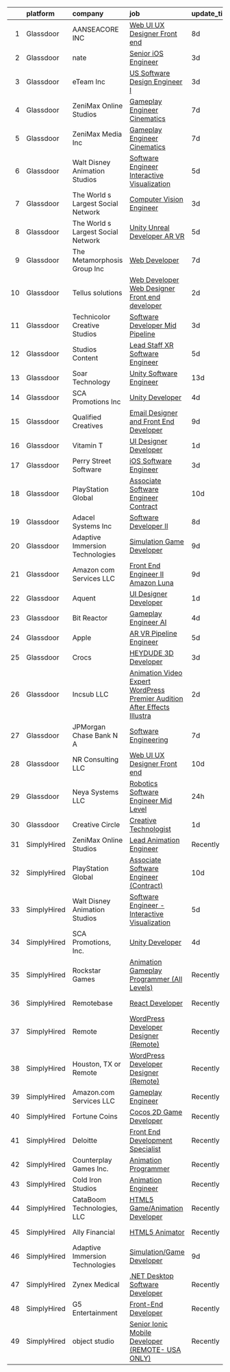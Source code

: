 

|    | platform    | company                            | job                                                                                                                                                                                                                                                                                                                                                                                                                                                                                                                                                                                                                                                                                                                                                                                                                                                                                                                                                                                                                                                                                                                                                                                                                                                                                                                                       | update_time   | location            |
|---:|:------------|:-----------------------------------|:------------------------------------------------------------------------------------------------------------------------------------------------------------------------------------------------------------------------------------------------------------------------------------------------------------------------------------------------------------------------------------------------------------------------------------------------------------------------------------------------------------------------------------------------------------------------------------------------------------------------------------------------------------------------------------------------------------------------------------------------------------------------------------------------------------------------------------------------------------------------------------------------------------------------------------------------------------------------------------------------------------------------------------------------------------------------------------------------------------------------------------------------------------------------------------------------------------------------------------------------------------------------------------------------------------------------------------------|:--------------|:--------------------|
|  1 | Glassdoor   | AANSEACORE INC                     | [Web UI UX Designer  Front end ](https://www.glassdoor.com/partner/jobListing.htm?pos=128&ao=1136043&s=58&guid=0000018271ea235aa51bdc5d60e5eeb4&src=GD_JOB_AD&t=SR&vt=w&ea=1&cs=1_e3880b8d&cb=1659768546654&jobListingId=1008035316079&jrtk=3-0-1g9ouk91kkf3b801-1g9ouk921h4en800-5106f7da2ec6d67c-)                                                                                                                                                                                                                                                                                                                                                                                                                                                                                                                                                                                                                                                                                                                                                                                                                                                                                                                                                                                                                                      | 8d            | Atlanta, GA         |
|  2 | Glassdoor   | nate                               | [Senior iOS Engineer](https://www.glassdoor.com/partner/jobListing.htm?pos=113&ao=1110586&s=58&guid=0000018271ea235aa51bdc5d60e5eeb4&src=GD_JOB_AD&t=SR&vt=w&cs=1_16bbed1d&cb=1659768546652&jobListingId=1008048418108&cpc=F41FEAB56D215062&jrtk=3-0-1g9ouk91kkf3b801-1g9ouk921h4en800-f9a9c8ec14752530--6NYlbfkN0DG4ntHtB_rMsnfhgmnSvK2brktLme1L4SiDeJjQ-izrVOLqRJ5-yjEjDkpeVLIPLJWrZtAar6viN41DDGH5MdihXuNJgAMQQ8R8vT3jMBte5w_If7KeKAIqvpkZ1z7wOZEv_3HBq0E3GBYrHS59FZ3ZmImYfj6BqJjj7G5UFK9eBFp0T5qnWSuD5zqyh0sda5-q5e8_p30pFvpzNfMU0vcUzK963ET6gz7bVdBbx0X4UrJYYIOboVHaNi9Zpo2x6oRhkVTomb5HHHRRHdng6mOd-EW2JyLdZE1PgzoN2lBpx60CB5d256EP5KCxGBFoR4KvFrXFvfHAAxiaDnLjJaY2VRBvaE63_fbrNPxVMbodEXPy3fxLobCjrxctC0RBBBl_9P5PPUBomdQyyVYo72MZU1zNRrCzuXBPSXwUJwodnHdopoR63v5Tehg3Eb1KExiuEpX7TfDN-QFYOQ_piMWC_Y6x15J7d4HuzHsfSf2qoUyULad2keug2iTsCcBuKq8LMEAViGytd02Ny2M5-0hi_q5V02z2Au4U8FfTFNdcwGqZ1Fg6Xv5oTi-nDuSLJFVhubwllIUqhcAQwmGH00qk1NA0c83xYhk30lfv4DckKgqIfTYzhTObRPuTM7rgUfv7AjeMju7YbX_3xhfs3QeQTTzDxZzt0fuFEdgPrfeg2CmlOjMBbHgYyRQP6sshqaKP1sTA9PNpc1r8qHAmzkzIAQ29diJs1TM1XnHIq2MDxh2z0EzgkBr58eQeWLQ9jOHlWLEP45vAiqdW1jWKpKRXT6f-z4auzrG_q-zNFuDWoNqMU8pofUUPdWAltFK6js4TM3yT4xzS4hMU-d5SEN2b3a9tGqRPb1kKfitOAbD2BTuw8xMPFagyvj4DlfYNeJ73KJS57gMFd9fqSHrzBseidgFZmJiUh10CYNNQnBS-Q%3D%3D)                                     | 3d            | New York, NY        |
|  3 | Glassdoor   | eTeam Inc                          | [US Software Design Engineer I](https://www.glassdoor.com/partner/jobListing.htm?pos=120&ao=1136043&s=58&guid=0000018271ea235aa51bdc5d60e5eeb4&src=GD_JOB_AD&t=SR&vt=w&cs=1_49b39821&cb=1659768546653&jobListingId=1008047154137&jrtk=3-0-1g9ouk91kkf3b801-1g9ouk921h4en800-6187570fbdecb288-)                                                                                                                                                                                                                                                                                                                                                                                                                                                                                                                                                                                                                                                                                                                                                                                                                                                                                                                                                                                                                                            | 3d            | Alpharetta, GA      |
|  4 | Glassdoor   | ZeniMax Online Studios             | [Gameplay Engineer  Cinematics ](https://www.glassdoor.com/partner/jobListing.htm?pos=124&ao=1136043&s=58&guid=0000018271ea235aa51bdc5d60e5eeb4&src=GD_JOB_AD&t=SR&vt=w&cs=1_ce53275d&cb=1659768546653&jobListingId=1008037947558&jrtk=3-0-1g9ouk91kkf3b801-1g9ouk921h4en800-7c9514cae41bf8e4-)                                                                                                                                                                                                                                                                                                                                                                                                                                                                                                                                                                                                                                                                                                                                                                                                                                                                                                                                                                                                                                           | 7d            | Hunt Valley, MD     |
|  5 | Glassdoor   | ZeniMax Media Inc                  | [Gameplay Engineer  Cinematics ](https://www.glassdoor.com/partner/jobListing.htm?pos=129&ao=1136043&s=58&guid=0000018271ea235aa51bdc5d60e5eeb4&src=GD_JOB_AD&t=SR&vt=w&cs=1_385f7a2c&cb=1659768546654&jobListingId=1008038723551&jrtk=3-0-1g9ouk91kkf3b801-1g9ouk921h4en800-8a4b5bfe868cb3eb-)                                                                                                                                                                                                                                                                                                                                                                                                                                                                                                                                                                                                                                                                                                                                                                                                                                                                                                                                                                                                                                           | 7d            | Hunt Valley, MD     |
|  6 | Glassdoor   | Walt Disney Animation Studios      | [Software Engineer   Interactive Visualization](https://www.glassdoor.com/partner/jobListing.htm?pos=104&ao=1110586&s=58&guid=0000018271ea235aa51bdc5d60e5eeb4&src=GD_JOB_AD&t=SR&vt=w&cs=1_542aae4e&cb=1659768546651&jobListingId=1008041989274&cpc=21001CD36CB5FE0E&jrtk=3-0-1g9ouk91kkf3b801-1g9ouk921h4en800-eef8771ebd5cea44--6NYlbfkN0DAFTyt7pbDCC2JPO79CSdi1dIb81yjczP5qsKcZIxgiYm3-7g-689UM0rgypL64coUF2m2BeEUmxbx2zBMC0AKfSSb7ASF1UkNJ4gFrFlq882T0h1-_8ZQBImv7aDp0VvsK0gw7HlXE6ZDeQqbJUOH_wmfPAPBU-O03DmvU9azPyqsIC1A3x_3q4pkNcdVL2FFcrFflFyoiE-Fmg38cQDt3aTH89S0TmxiEqFe2uZphQz3BWgsgP7GxzHfH5l_Bg_uIVAQqfX87TNFi6CCXvPYp8cOzXKISjkPhO6AkDmvIn_fsYXcQqRvHh29Q2jrMaZLqK4vcZ8QUFFqeU8_LsVjWT-oMQtXkH2onQKDDLUAYitfE3NoZiftWOcgADCMnZXp9UrC47mC0K47HiaYrOJwApXeLOWuWRmJ25Q8bZcBWiWB8bSFYHCXB_ril1Y6ISE8f063OtD7xQ%3D%3D)                                                                                                                                                                                                                                                                                                                                                                                                                                                                                                           | 5d            | Burbank, CA         |
|  7 | Glassdoor   | The World s Largest Social Network | [Computer Vision Engineer](https://www.glassdoor.com/partner/jobListing.htm?pos=102&ao=1110586&s=58&guid=0000018271ea235aa51bdc5d60e5eeb4&src=GD_JOB_AD&t=SR&vt=w&ea=1&cs=1_d7501481&cb=1659768546651&jobListingId=1008048926965&cpc=63E4514951618C5C&jrtk=3-0-1g9ouk91kkf3b801-1g9ouk921h4en800-f5212903abcd7f8c--6NYlbfkN0DSgjPPcnEdvoK3uuxfISLALE6pB1FR7YSHOr_tSg5_QCn410VK5Ds4bQGcKtrI548iZwvMp8cy7jn9ydYKZvQ_HyEXKOoz2Zf1MG3MtTrM54kYEyO7CzMBN2NHxvUobm8KXs12zt9bzQEIdqgLR6zm0u4xq3gkzpbK_gENsUAUJvUBvZ-BtNhTDPNGMiIIy16f18bsawrohh1Ez5LtgvSJxPUHoW8y3uQmJxWifp6swro37Qs-tpUv7Sb-ENXpqBZtJfzyb-Ly2Jzv_vea43KYUaKVyUys4QCUh2vXRFWXyxqc5B1fMvQsptVw6u3o5TgaofbX48wRorBGs-gYOKoyXNPgE3v6O21QJl-El_G8soZXpSzUPH6BZL3t5PRDYzwVi_eWLsV5b-k74-wz2LqCNJ_PIJVswm5QH9VzLiVluLKVVbCfz89aAMnrJTNXFcq1kqSP6WIe4VtKhsnlFR7SMaxBl-7JBr17L47xP_lARBG-cwA1SQ_mhWaKmWSVmSdalERX9KVtZacyfeGUwtTLudQipq63SQjn7V3XdjW53xTTRjmT2zUss1dvpw99zaSBy2VhcEWZnKiIWkSAK7RS)                                                                                                                                                                                                                                                                                                                                                                                       | 3d            | Los Angeles, CA     |
|  8 | Glassdoor   | The World s Largest Social Network | [Unity Unreal Developer  AR VR ](https://www.glassdoor.com/partner/jobListing.htm?pos=105&ao=1110586&s=58&guid=0000018271ea235aa51bdc5d60e5eeb4&src=GD_JOB_AD&t=SR&vt=w&ea=1&cs=1_88d34c52&cb=1659768546652&jobListingId=1008042375696&cpc=D2F1DE17EE1F43B9&jrtk=3-0-1g9ouk91kkf3b801-1g9ouk921h4en800-f494ee243d38d501--6NYlbfkN0DSgjPPcnEdvoK3uuxfISLALE6pB1FR7YSHOr_tSg5_QGIhoz_2VqUepdcKLBLI_zRVnZbHpaOUUg4zxA3YNJqfgCq-9o0liKzrVYmTrr_XDVnqIg3IFXNOjuKyMfftGZmcup85RVP1_M3P6WAr9I7CFCQ97cF5i0P5r4PJSMbs2tcTlq4Tns38CzDn9vBy_AL8jP6Pk4DMoHCsrHiptthYNDOJncVu87TfSu3BErsge5oBHkI25M8xw13kaU8dsbTCLy74t4sRn5MhiPiTLuETUqxAbkzqVOI1LI53KaLqSS5e-ragMT0kNZVadFIew58BGkJ7IQ_xCblClH-99-Hcz7sZbygoB7drs3gmYkfR_NxZCwKqsxsGOdye0S1TlizLn14zLTlpLJeWPTOquIWDr8trPjaaZvqVOsao67vhYK1AzlA3g_UygVprFDWHWJHyOXw-bmNzpd0VUSErjwv56FJdyoL8UGNK_6YCckklx4H5RVUmEVmZDODlsSMvIqN8U9PeHgeSBs4YNLomVCfFYz5PisolbCW6vKzlOIuwUtNTZJOXsVNLXrs4d-5l1JEMAqOO4L4dO6RwHvI_oQz9)                                                                                                                                                                                                                                                                                                                                                                                 | 5d            | Sausalito, CA       |
|  9 | Glassdoor   | The Metamorphosis Group  Inc       | [Web Developer](https://www.glassdoor.com/partner/jobListing.htm?pos=125&ao=1136043&s=58&guid=0000018271ea235aa51bdc5d60e5eeb4&src=GD_JOB_AD&t=SR&vt=w&ea=1&cs=1_1166cf15&cb=1659768546654&jobListingId=1008037368587&jrtk=3-0-1g9ouk91kkf3b801-1g9ouk921h4en800-116260a29a467ef5-)                                                                                                                                                                                                                                                                                                                                                                                                                                                                                                                                                                                                                                                                                                                                                                                                                                                                                                                                                                                                                                                       | 7d            | McLean, VA          |
| 10 | Glassdoor   | Tellus solutions                   | [Web Developer   Web Designer Front end developer](https://www.glassdoor.com/partner/jobListing.htm?pos=112&ao=1136043&s=58&guid=0000018271ea235aa51bdc5d60e5eeb4&src=GD_JOB_AD&t=SR&vt=w&ea=1&cs=1_c0654452&cb=1659768546652&jobListingId=1008050512122&jrtk=3-0-1g9ouk91kkf3b801-1g9ouk921h4en800-26e6073a178e7388-)                                                                                                                                                                                                                                                                                                                                                                                                                                                                                                                                                                                                                                                                                                                                                                                                                                                                                                                                                                                                                    | 2d            | Mettawa, IL         |
| 11 | Glassdoor   | Technicolor Creative Studios       | [Software Developer  Mid    Pipeline](https://www.glassdoor.com/partner/jobListing.htm?pos=127&ao=1136043&s=58&guid=0000018271ea235aa51bdc5d60e5eeb4&src=GD_JOB_AD&t=SR&vt=w&ea=1&cs=1_3af190ab&cb=1659768546654&jobListingId=1008049020646&jrtk=3-0-1g9ouk91kkf3b801-1g9ouk921h4en800-47806232e16ec4ef-)                                                                                                                                                                                                                                                                                                                                                                                                                                                                                                                                                                                                                                                                                                                                                                                                                                                                                                                                                                                                                                 | 3d            | Los Angeles, CA     |
| 12 | Glassdoor   | Studios Content                    | [Lead  Staff  XR Software Engineer](https://www.glassdoor.com/partner/jobListing.htm?pos=107&ao=1110586&s=58&guid=0000018271ea235aa51bdc5d60e5eeb4&src=GD_JOB_AD&t=SR&vt=w&cs=1_c98241dd&cb=1659768546652&jobListingId=1008041989735&cpc=2F9DD8B511C89582&jrtk=3-0-1g9ouk91kkf3b801-1g9ouk921h4en800-0257e35c5a9f504f--6NYlbfkN0DAFTyt7pbDCC2JPO79CSdi1dIb81yjczP5qsKcZIxgiYm3-7g-689UM0rgypL64coUF2m2BeEUm4ce3lbYlR4k8JQcEh6PTsLFIsL97APl0Sfp_I57De7-nqcdiFnKtrpxeit8k2gdUaluNCoqZwOI9WHixdukp8T6aGkHPCh_GH0vlF9-L8z1rSLj1UKbzSjUcD2hCEYs6yOfj22bD8lgviwfkm3-rD8DvZDbtdfAZsDFg4XvNgqmVKnm8Kx4kWbShZ89AWT3G90gW72AZY1N2Utrlsk3jbYbDxoXfncUviSawETAckdE-RKxvwN4KX0x9XOjqeo_BvTDUY_eIA5tZuG2H0z-_7h9GknoVqxYuFQH7ILh1NpQcT-6psSZEIcj2QU3XTF7_sHCYk0QHlc2_8iDi4zf1xeDuBjTCrYniR1PhXJd9LmTkz83Cs1D_O4%3D)                                                                                                                                                                                                                                                                                                                                                                                                                                                                                                                                     | 5d            | Glendale, CA        |
| 13 | Glassdoor   | Soar Technology                    | [Unity Software Engineer](https://www.glassdoor.com/partner/jobListing.htm?pos=130&ao=1136043&s=58&guid=0000018271ea235aa51bdc5d60e5eeb4&src=GD_JOB_AD&t=SR&vt=w&ea=1&cs=1_1963f52d&cb=1659768546654&jobListingId=1008024325753&jrtk=3-0-1g9ouk91kkf3b801-1g9ouk921h4en800-9cb5ce8355a4cb97-)                                                                                                                                                                                                                                                                                                                                                                                                                                                                                                                                                                                                                                                                                                                                                                                                                                                                                                                                                                                                                                             | 13d           | Orlando, FL         |
| 14 | Glassdoor   | SCA Promotions  Inc                | [Unity Developer](https://www.glassdoor.com/partner/jobListing.htm?pos=101&ao=1110586&s=58&guid=0000018271ea235aa51bdc5d60e5eeb4&src=GD_JOB_AD&t=SR&vt=w&ea=1&cs=1_c5d79c4b&cb=1659768546651&jobListingId=1008044540481&cpc=AF1E4A3695F490BE&jrtk=3-0-1g9ouk91kkf3b801-1g9ouk921h4en800-8d5fbf2228f1c08e--6NYlbfkN0CGk2nZkYo_9FB79XId18OpQDHY6g94ONhdUJpB4SBwer5q8kV_jzNpveeNS5OfFTS-zbA0Ccrb2PfPN4L4axPFku2_b8ZVmNT_fx9zWAQo0ML6qy8w53ry5sZ122YUK8nYYZNiHhQd8jJnxpNJPefAOCesyVSmE3lPK2FkETtpKEkqYNQKBEtkAcdsrC1d1r019Tu-63UY_tvQx73Z3dqWDSU3DBHcqgC7bKeDYoPWDmNNpCRGpSjhyP_UTsTFv9PZS379c7Rr9SRTSp8uMxqvyThGxw3wIC5mk1_8LFinYI4QomufHTx0JlzsOyLtOsbyZOmTOiJLvJnn_Gv257AWP2J6RKdCfbBydHB12SIkTaoAItAacDPK0-L-omfDbCSDxTxUnibYt8mWA8SOPO4sgt9T_rquFXcvUIP7IYXUrss4jOdZJbMNAKoO2Okw98odtS0jzu9r2Ay9AC3qy50CvSGTy_by1x16tcInv-ylFY50F93GTCia)                                                                                                                                                                                                                                                                                                                                                                                                                                                                                                | 4d            | Dallas, TX          |
| 15 | Glassdoor   | Qualified Creatives                | [Email Designer and Front End Developer](https://www.glassdoor.com/partner/jobListing.htm?pos=118&ao=1136043&s=58&guid=0000018271ea235aa51bdc5d60e5eeb4&src=GD_JOB_AD&t=SR&vt=w&ea=1&cs=1_ce69b79f&cb=1659768546653&jobListingId=1008033137025&jrtk=3-0-1g9ouk91kkf3b801-1g9ouk921h4en800-7ca1089cb3beb639-)                                                                                                                                                                                                                                                                                                                                                                                                                                                                                                                                                                                                                                                                                                                                                                                                                                                                                                                                                                                                                              | 9d            | Fort Lauderdale, FL |
| 16 | Glassdoor   | Vitamin T                          | [UI Designer   Developer](https://www.glassdoor.com/partner/jobListing.htm?pos=109&ao=1110586&s=58&guid=0000018271ea235aa51bdc5d60e5eeb4&src=GD_JOB_AD&t=SR&vt=w&cs=1_5530b05b&cb=1659768546652&jobListingId=1008053886167&cpc=451933188B21919D&jrtk=3-0-1g9ouk91kkf3b801-1g9ouk921h4en800-6f6034691b5422f3--6NYlbfkN0DMrcEu7yrtATojKJA7cEzGQ3FdRGWLh0CZQInL4ECGI6k5tN82kdM0OKoro5eXmjovAfqE-qCFzorBk8MpdY72_0U5dfxVKxGhck5KRFN-xTbAscjui61db-fDE_8QO-m47Uwzd92MrNOCQvxBUcualtGhT067Qzu-g2luV1gB0s2MEeBSl6i2qyhwgXs7w5zFrZBwjkiye1FIEIM7TYBf4PjGh-0GD7dCTE42KpYXZ2D_ahw3irXwAEFbGtRvFvPpdx0c3PkMc91L67ajCyaysQWtRu_9546gWoIs-6c-ul5-rUmeAVp_TYTKgDvrcmI2mEbm2OCMvOQRgGGLoetnUZ9kem0BcEsOuceH1xDe8sCDRIjUhxnKEcZbjjL5RP2pnzCuvE-jkcYoO5ygAMV8vaFk2H-z9Xsb53MXlNch68Tbhhy5CctyLWEtQcQLxo8CNYhvO7ZCaBalgvo4Vs1m)                                                                                                                                                                                                                                                                                                                                                                                                                                                                                                                             | 1d            | Remote              |
| 17 | Glassdoor   | Perry Street Software              | [iOS Software Engineer](https://www.glassdoor.com/partner/jobListing.htm?pos=111&ao=1110586&s=58&guid=0000018271ea235aa51bdc5d60e5eeb4&src=GD_JOB_AD&t=SR&vt=w&cs=1_da184d6c&cb=1659768546652&jobListingId=1008048418126&cpc=334ABAF5D42DC775&jrtk=3-0-1g9ouk91kkf3b801-1g9ouk921h4en800-5617e6d11ba572a4--6NYlbfkN0DG4ntHtB_rMsnfhgmnSvK2brktLme1L4SiDeJjQ-izrVOLqRJ5-yjEjDkpeVLIPLJWrZtAar6viObD-m9-cPEn8VW5VO5EnwQAocKezS3YIIvwf5KiCQjHXBnINYVELZF-28EX2licSzwqnaBB0BPQVb8MDdf9MH5uwTzkO7Ug114E_1rgfmYlkGMTWLK02biYSIPn5Rby0DEXynVUhTp9_uRq5n_ETqoWSujtgQ4SU_SBczx6F6fAA4NbAHs_k0PH_FXB8WjGN-mv73ab7tTorerT-kSuYZFtWdZOB13Aj1drmjCN3QdK_zUC3hMYzkWJ4A5oBx0H4600dUDBvcDgdmxz4lPw4_7EIHRwdXlQBsEJkqw9QtLmD-doIGv4frs-PEeNTBe8EhyZMGWOdlrD_9QhCjVAIEj7jPWUGlP8LVDMB5YFcQ_t53Zl38MzYsuvTbMnmMmJa4uvh6bS1bQSvJg0CBqIiIFgJLvx2nNbbxt5TqujQ8_Wm3I-QIThE9oz9_DLKjycMtwEKkhQJgda_5BTPOyaFsRg9WvO75-lLN6DCHeVkEyYXiDU-_Yo-Pkx0QI_47PtKDMgjIVCPRrAylA7Tmr_DY7uaH7G10w0KEugTtYRIneDVsbzqOl0-Vw9eVxtgr1ZHWL45wVsJqzplq-68_ePcCHXaww1gZ6Sv74bfxCrx9DdZQz7Cio4E_Kg5F0nItv1D31IWFL6pNN6D44hYyxr8dgz3I192JyJxbo5ksTbG9-1CD_SXvwj8b4bmcs-rHQh7SXFLuYRuZxhHHUNPGxHFAGH1b_XcNPerF00zS57w_xC9ac_oB15s4XaPMZYhjsxDlnHZxmCFbZAxyXdUxSqDEh3ig4s7Xn3mKoZgF7V-vk-XkU1GZSwuIEeZhFbAhVIeDQ9Ge39tL5Vu-s-TRfE3vH1cBqu34c5o-NE74MZjjb7qZjYA_VA0kQ%3D)                 | 3d            | New York, NY        |
| 18 | Glassdoor   | PlayStation Global                 | [Associate Software Engineer  Contract ](https://www.glassdoor.com/partner/jobListing.htm?pos=114&ao=1136043&s=58&guid=0000018271ea235aa51bdc5d60e5eeb4&src=GD_JOB_AD&t=SR&vt=w&ea=1&cs=1_5ad45ecf&cb=1659768546653&jobListingId=1008031450587&jrtk=3-0-1g9ouk91kkf3b801-1g9ouk921h4en800-03ce7458d3a9f208-)                                                                                                                                                                                                                                                                                                                                                                                                                                                                                                                                                                                                                                                                                                                                                                                                                                                                                                                                                                                                                              | 10d           | San Diego, CA       |
| 19 | Glassdoor   | Adacel Systems Inc                 | [Software Developer II](https://www.glassdoor.com/partner/jobListing.htm?pos=119&ao=1136043&s=58&guid=0000018271ea235aa51bdc5d60e5eeb4&src=GD_JOB_AD&t=SR&vt=w&ea=1&cs=1_40b21400&cb=1659768546653&jobListingId=1008035461816&jrtk=3-0-1g9ouk91kkf3b801-1g9ouk921h4en800-b2f58a6daf0206d2-)                                                                                                                                                                                                                                                                                                                                                                                                                                                                                                                                                                                                                                                                                                                                                                                                                                                                                                                                                                                                                                               | 8d            | Orlando, FL         |
| 20 | Glassdoor   | Adaptive Immersion Technologies    | [Simulation Game Developer](https://www.glassdoor.com/partner/jobListing.htm?pos=103&ao=1110586&s=58&guid=0000018271ea235aa51bdc5d60e5eeb4&src=GD_JOB_AD&t=SR&vt=w&ea=1&cs=1_3b4aba9c&cb=1659768546651&jobListingId=1008033134992&cpc=F4EED0218A761C36&jrtk=3-0-1g9ouk91kkf3b801-1g9ouk921h4en800-8696b9e614df0506--6NYlbfkN0Ah9U34QtNT-Rg7ow0I6j33eRcaaM9l7k5iW_6MlROAU0HQnuUL2uxLKSiskT1dvNKJrLJNOcVfRYh6zJkw4erGg5h66n8ksKwr6mUwUADIHrzs_MmvP5G2FHV5Qsh4jlJ6hb429Zq0t_uQi2QjuGsQrYuVHVmrbkVoaVQkHIdGtPuDinc7CtWL0V7Omp8Ej6cE50TPzpaZfvAdyTrX9DqAJUTrvBfeTKQZRAHwG0S2WpfkNi5cvY09wr8jbofXayVlcyMSPQ0Pq4uC8MUP_ERas-DNA1gHsZnaJXg24yC2jI-ZVUNK_hllbIZ8BJBvVSxpi6HzYqlclrSRm4OddyAXUE3ElJhmvX1ZOErw6BABogEsz-UNAvMEyW1dVGmsF-kEMQuX_HQYQEEe3HLmw5Te0RJp6xMSSNUgHqyGCb-DQgBEkhgpZ1c2N01o-l1gqI5imewItz0b5HdICpgUYHGrM3SHJPPU6nQzN59SGZjWBp6bVp3OQZqwT8XNi2U9Rns%3D)                                                                                                                                                                                                                                                                                                                                                                                                                                                                        | 9d            | Remote              |
| 21 | Glassdoor   | Amazon com Services LLC            | [Front End Engineer II  Amazon Luna](https://www.glassdoor.com/partner/jobListing.htm?pos=122&ao=1136043&s=58&guid=0000018271ea235aa51bdc5d60e5eeb4&src=GD_JOB_AD&t=SR&vt=w&cs=1_295f1fc6&cb=1659768546653&jobListingId=1008033583076&jrtk=3-0-1g9ouk91kkf3b801-1g9ouk921h4en800-10a1760937520cb2-)                                                                                                                                                                                                                                                                                                                                                                                                                                                                                                                                                                                                                                                                                                                                                                                                                                                                                                                                                                                                                                       | 9d            | Irvine, CA          |
| 22 | Glassdoor   | Aquent                             | [UI Designer   Developer](https://www.glassdoor.com/partner/jobListing.htm?pos=108&ao=1110586&s=58&guid=0000018271ea235aa51bdc5d60e5eeb4&src=GD_JOB_AD&t=SR&vt=w&cs=1_41aa04b4&cb=1659768546652&jobListingId=1008054069860&cpc=C4A69CCDBB3B9599&jrtk=3-0-1g9ouk91kkf3b801-1g9ouk921h4en800-092543b2b5b1ac44--6NYlbfkN0DMrcEu7yrtATojKJA7cEzGQ3FdRGWLh0CZQInL4ECGI9gD0Wolx9R2EDT7B77c2cQfEUz2kNTIOVwD5BKqIMoWk98RNF1Ad7spk8Iaq3QvRUwRObhwp_8VU1zaju42mJeg42eYRSl8E_AZ8ZyjsLMKuN4a1m7Gpx48C9VFRnAlEfahYRfRtaMlpwHscPU6FoI4z2H31Qz9OWiAh_b2L1bFQqm2YnqlNy2-aXIM2PgK1XAqlODmrMaZvPRlcLs5ATsKLJEX-gbRuqgVThOQSv92IpOkd4y-T4CB7CILXxpaRr_NPCJpAAgKBJ89KzFC_1dtouU6PZkTXkT4VJFPDKPLAvXx6FIXhBo2DG8azKR4lFf7mldik5BgfFhSV6l7x59Yt5jh0EYdmsa0n66BTmdDZq-pJwegwEhgGlcZlGaylA_kXFQrWJI8uW7k5wKYIa1-dF1ArBmJTD0pZaiEwBeP)                                                                                                                                                                                                                                                                                                                                                                                                                                                                                                                             | 1d            | Remote              |
| 23 | Glassdoor   | Bit Reactor                        | [Gameplay Engineer  AI ](https://www.glassdoor.com/partner/jobListing.htm?pos=115&ao=1136043&s=58&guid=0000018271ea235aa51bdc5d60e5eeb4&src=GD_JOB_AD&t=SR&vt=w&cs=1_eace6683&cb=1659768546653&jobListingId=1008045602981&jrtk=3-0-1g9ouk91kkf3b801-1g9ouk921h4en800-4710f37713716094-)                                                                                                                                                                                                                                                                                                                                                                                                                                                                                                                                                                                                                                                                                                                                                                                                                                                                                                                                                                                                                                                   | 4d            | Maryland            |
| 24 | Glassdoor   | Apple                              | [AR VR Pipeline Engineer](https://www.glassdoor.com/partner/jobListing.htm?pos=110&ao=1110586&s=58&guid=0000018271ea235aa51bdc5d60e5eeb4&src=GD_JOB_AD&t=SR&vt=w&cs=1_4a8f59fd&cb=1659768546652&jobListingId=1008040017085&cpc=9908D8D4413DBB8A&jrtk=3-0-1g9ouk91kkf3b801-1g9ouk921h4en800-4a5633b06157f00c--6NYlbfkN0BvKrLyj5gPmtZO9T8euul8TCxuuKNOtzRJOomxnwSEodTz2Bc-sPZlt2Zgji_QUXGPHfZ3D9-fZ2Pp1llDDk0k9MIUYs9RlF-AVchX9MLww98Wq72E5Bk6787QdyoX3W6WIQqeSvdIKqhs4NwtupB69thnxwBi2PgLSgqTX4VpXc_czulYdkUGLsr3_kVhtE-iieOtfVELcGq7EwhRmEe_elMg-73OlEYzGrGQ4QONrG_vQu70H3Uu2PZ8kquFu45ZpKM1D56dZDdrAJqidiDYAc4TW_0Y7NzseGzk7nutOCBDpK9xzjer4vlxM0SzZvzg8-8yA1maK31afWuuIoDdNLNAWoK-I8xOtakloMgJa_uSarjFbdw2gRXf8jBmsaUcmsrUoTS66dajjPwOl1wQiKJqB4r7xDsGXcQZFEDjKpmp14Wz204bsse2f2o20yNdfuCU7RRYqnQigEjjzCN9PJrUIxOYgXpYmRJqK2cwtUO1yirJ4v8DRbUR3T1l56HAYaxmERtifjS3kA8QXFuBoyzUDdlEHk-vN2Acrfsbp4xH0chXX9u5BtACvlsNepH_ly4oMGZO_bU_9AR6GNH_3MNNprnZSOtKsFWxNTK1aBu9w19KFukPSF9Gez7sjBnE6rzLkc5ThnRj2QoALfkcLA5YvOKwh1zFSiJG8VdJQ2F07cRHg12_7rluOtgjdkRC-xGJUMEtjrWUY1HnNSJN2wk_sqro-YuIaE1mkE6mOLlTv3uZmEfE38kfxJBE6BSqGfqFxUvygkqjeY35IYunrGSnjjpNIvkaLzQnQoZkeD978mAMYSpRricsawmpX3TETqbjhGgFzd5Ae2dIGNPn1hogvT6RASorJktia_5961-TaQ7UG3k_vZnasw5LA2kYKVd5CLQgmAnMK9ef5oWxtxJY5rfVSmCDcjW8KVNL15tddDd2te4RfCllOC3j1SenlJAKZ3BZ2Q%3D%3D) | 5d            | Cupertino, CA       |
| 25 | Glassdoor   | Crocs                              | [HEYDUDE  3D Developer](https://www.glassdoor.com/partner/jobListing.htm?pos=123&ao=1136043&s=58&guid=0000018271ea235aa51bdc5d60e5eeb4&src=GD_JOB_AD&t=SR&vt=w&cs=1_0ea10c98&cb=1659768546653&jobListingId=1008047559303&jrtk=3-0-1g9ouk91kkf3b801-1g9ouk921h4en800-b3f3e6de35ba6173-)                                                                                                                                                                                                                                                                                                                                                                                                                                                                                                                                                                                                                                                                                                                                                                                                                                                                                                                                                                                                                                                    | 3d            | Westwood, MA        |
| 26 | Glassdoor   | Incsub  LLC                        | [Animation   Video Expert  WordPress Premier Audition After Effects Illustra](https://www.glassdoor.com/partner/jobListing.htm?pos=116&ao=1136043&s=58&guid=0000018271ea235aa51bdc5d60e5eeb4&src=GD_JOB_AD&t=SR&vt=w&ea=1&cs=1_b847f3fb&cb=1659768546655&jobListingId=1008049876304&jrtk=3-0-1g9ouk91kkf3b801-1g9ouk921h4en800-19b106ac8b875f2f-)                                                                                                                                                                                                                                                                                                                                                                                                                                                                                                                                                                                                                                                                                                                                                                                                                                                                                                                                                                                         | 2d            | Remote              |
| 27 | Glassdoor   | JPMorgan Chase Bank  N A           | [Software Engineering](https://www.glassdoor.com/partner/jobListing.htm?pos=126&ao=1136043&s=58&guid=0000018271ea235aa51bdc5d60e5eeb4&src=GD_JOB_AD&t=SR&vt=w&cs=1_c7a789fc&cb=1659768546654&jobListingId=1008038984771&jrtk=3-0-1g9ouk91kkf3b801-1g9ouk921h4en800-f783679430714386-)                                                                                                                                                                                                                                                                                                                                                                                                                                                                                                                                                                                                                                                                                                                                                                                                                                                                                                                                                                                                                                                     | 7d            | Columbus, OH        |
| 28 | Glassdoor   | NR Consulting LLC                  | [Web UI UX Designer  Front end ](https://www.glassdoor.com/partner/jobListing.htm?pos=121&ao=1136043&s=58&guid=0000018271ea235aa51bdc5d60e5eeb4&src=GD_JOB_AD&t=SR&vt=w&cs=1_bd2ad7a4&cb=1659768546653&jobListingId=1008030432990&jrtk=3-0-1g9ouk91kkf3b801-1g9ouk921h4en800-4bc4014d46a27a90-)                                                                                                                                                                                                                                                                                                                                                                                                                                                                                                                                                                                                                                                                                                                                                                                                                                                                                                                                                                                                                                           | 10d           | Atlanta, GA         |
| 29 | Glassdoor   | Neya Systems LLC                   | [Robotics Software Engineer Mid Level](https://www.glassdoor.com/partner/jobListing.htm?pos=117&ao=1136043&s=58&guid=0000018271ea235aa51bdc5d60e5eeb4&src=GD_JOB_AD&t=SR&vt=w&ea=1&cs=1_80366de8&cb=1659768546653&jobListingId=1008056259854&jrtk=3-0-1g9ouk91kkf3b801-1g9ouk921h4en800-2f6024e3d3b911c0-)                                                                                                                                                                                                                                                                                                                                                                                                                                                                                                                                                                                                                                                                                                                                                                                                                                                                                                                                                                                                                                | 24h           | Warrendale, PA      |
| 30 | Glassdoor   | Creative Circle                    | [Creative Technologist](https://www.glassdoor.com/partner/jobListing.htm?pos=106&ao=1110586&s=58&guid=0000018271ea235aa51bdc5d60e5eeb4&src=GD_JOB_AD&t=SR&vt=w&cs=1_e1a3de9b&cb=1659768546652&jobListingId=1008052746547&cpc=9952A63AB06E78AD&jrtk=3-0-1g9ouk91kkf3b801-1g9ouk921h4en800-b74225bc8c59c95e--6NYlbfkN0BPwlZa85gbT4Q3XYQoU_uQn0Qmw9zd_9UNfmcwtqAVud1yvyq1Z4UAlx1bxhDUi3LksnLBypyz1ki1AYlpqBEOtzLCLCRpEUWiYZAxQp35ZwbGwGgfIipNjYJRWVKtqW2P6n0tnODntoOzONS9wOCfDiQdRQlv6VB3BbCCzTOWuHwYogqvqM5nPfXE833ekDKkHNb33iJKX7204Yjb3N2aBoVeJRfuntfWmoRxCOc1Nw6qtZzQFFaxi7MQCXzb-M6kfocgnQPsQ6XCJYXRCXqiicAfWK8HwjT72qiOf7-sqLZskgemULrSoa8HeHddobWpLTyevd2RuZfOWzEszs5D1haidpTJIQcRG4VWbQSuXTPzlkjUdSE2qXMxhNvlgBqNRFshvx6cj0b684Y95-4c97omZrGB-nD8NeHMsj84lcVvLndsnzJSPC-AzDEE0MXdv28gydW2uFkgaFKXoDd5XpS_GD2X0mT9slfJDKrE6DT9hDk3gVZ7xdkLMgR4D5STDyFlT_C70A%3D%3D)                                                                                                                                                                                                                                                                                                                                                                                                                                                                   | 1d            | Seattle, WA         |
| 31 | SimplyHired | ZeniMax Online Studios             | [Lead Animation Engineer](https://www.simplyhired.com/job/wB99k8t-eMRgUo6hOawULRUW49LNntG7R_H8UzX1DerJ02eJnh5vkw?q=animation+developer)                                                                                                                                                                                                                                                                                                                                                                                                                                                                                                                                                                                                                                                                                                                                                                                                                                                                                                                                                                                                                                                                                                                                                                                                   | Recently      | Hunt Valley, MD     |
| 32 | SimplyHired | PlayStation Global                 | [Associate Software Engineer (Contract)](https://www.simplyhired.com/job/SzV7FfkdI6lT1EJila8fCMDsbFAM6pifbkrMdwSfRviQ3_6vb73S5g?q=animation+developer)                                                                                                                                                                                                                                                                                                                                                                                                                                                                                                                                                                                                                                                                                                                                                                                                                                                                                                                                                                                                                                                                                                                                                                                    | 10d           | San Diego, CA       |
| 33 | SimplyHired | Walt Disney Animation Studios      | [Software Engineer - Interactive Visualization](https://www.simplyhired.com/job/6PVvJemDvjMhLzO0et80-waoS1opQ5r383ZWlKom5bFB_foTL1BX6w?q=animation+developer)                                                                                                                                                                                                                                                                                                                                                                                                                                                                                                                                                                                                                                                                                                                                                                                                                                                                                                                                                                                                                                                                                                                                                                             | 5d            | Burbank, CA         |
| 34 | SimplyHired | SCA Promotions, Inc.               | [Unity Developer](https://www.simplyhired.com/job/HmRGXVQyCjxrIJT17t5pkCAHXL1igKpORhwf2i44IN6WAaULaBHeIw?q=animation+developer)                                                                                                                                                                                                                                                                                                                                                                                                                                                                                                                                                                                                                                                                                                                                                                                                                                                                                                                                                                                                                                                                                                                                                                                                           | 4d            | Dallas, TX          |
| 35 | SimplyHired | Rockstar Games                     | [Animation Gameplay Programmer (All Levels)](https://www.simplyhired.com/job/1pSEzXWP6p8ML9piAakVgJAIWzA9LrjPxi3CLE-MLJDKJMG2jk5IcQ?q=animation+developer)                                                                                                                                                                                                                                                                                                                                                                                                                                                                                                                                                                                                                                                                                                                                                                                                                                                                                                                                                                                                                                                                                                                                                                                | Recently      | Carlsbad, CA        |
| 36 | SimplyHired | Remotebase                         | [React Developer](https://www.simplyhired.com/job/ld6TNVdESPm10EhPZOY2CAZ-jIWI8guBJyi5U4oNa9yu-qrl1oPzxw?q=animation+developer)                                                                                                                                                                                                                                                                                                                                                                                                                                                                                                                                                                                                                                                                                                                                                                                                                                                                                                                                                                                                                                                                                                                                                                                                           | Recently      | United States       |
| 37 | SimplyHired | Remote                             | [WordPress Developer Designer (Remote)](https://www.simplyhired.com/job/vCmXXL4JGKGV5eNVuHA7oB8PSm-NsHdC9WQISU8OzQ6fl4_GaHZp9A?q=animation+developer)                                                                                                                                                                                                                                                                                                                                                                                                                                                                                                                                                                                                                                                                                                                                                                                                                                                                                                                                                                                                                                                                                                                                                                                     | Recently      | United States       |
| 38 | SimplyHired | Houston, TX or Remote              | [WordPress Developer Designer (Remote)](https://www.simplyhired.com/job/h5NIRqnG6nzwtBLlFlrT64773r4CAOGZWfW6vATD8Z8CzAc7NchDIg?q=animation+developer)                                                                                                                                                                                                                                                                                                                                                                                                                                                                                                                                                                                                                                                                                                                                                                                                                                                                                                                                                                                                                                                                                                                                                                                     | Recently      | The Woodlands, TX   |
| 39 | SimplyHired | Amazon.com Services LLC            | [Gameplay Engineer](https://www.simplyhired.com/job/_ECVwZ392LmR72AF86FTWmjuSPPtY52zPlmGN8n-6qmISPl6h4jISg?q=animation+developer)                                                                                                                                                                                                                                                                                                                                                                                                                                                                                                                                                                                                                                                                                                                                                                                                                                                                                                                                                                                                                                                                                                                                                                                                         | Recently      | San Diego, CA       |
| 40 | SimplyHired | Fortune Coins                      | [Cocos 2D Game Developer](https://www.simplyhired.com/job/kBw9x8f9uFCyRtwg5kJb17iXBteY7dUA0MZCJQFWo5qCo8V6GuT-gQ?q=animation+developer)                                                                                                                                                                                                                                                                                                                                                                                                                                                                                                                                                                                                                                                                                                                                                                                                                                                                                                                                                                                                                                                                                                                                                                                                   | Recently      | Remote              |
| 41 | SimplyHired | Deloitte                           | [Front End Development Specialist](https://www.simplyhired.com/job/FdELf3SO642Boig6p-Y0WH7HDj5uGQwiLdAm8wKlegLBEb_wNryG3w?q=animation+developer)                                                                                                                                                                                                                                                                                                                                                                                                                                                                                                                                                                                                                                                                                                                                                                                                                                                                                                                                                                                                                                                                                                                                                                                          | Recently      | Costa Mesa, CA      |
| 42 | SimplyHired | Counterplay Games Inc.             | [Animation Programmer](https://www.simplyhired.com/job/ja01lGWLinKLuR563KA6A4U8WQhuf1FHnXZkvmF_Ju9Z07Y3VkVtsQ?q=animation+developer)                                                                                                                                                                                                                                                                                                                                                                                                                                                                                                                                                                                                                                                                                                                                                                                                                                                                                                                                                                                                                                                                                                                                                                                                      | Recently      | Remote              |
| 43 | SimplyHired | Cold Iron Studios                  | [Animation Engineer](https://www.simplyhired.com/job/_k9O-EHdSx8NESZMFWM66htNlUjbI1UCI5s37Wea0oYwUMx34VHqVg?q=animation+developer)                                                                                                                                                                                                                                                                                                                                                                                                                                                                                                                                                                                                                                                                                                                                                                                                                                                                                                                                                                                                                                                                                                                                                                                                        | Recently      | Remote              |
| 44 | SimplyHired | CataBoom Technologies, LLC         | [HTML5 Game/Animation Developer](https://www.simplyhired.com/job/rcD9kqRruTFu3sLPN7RcYmKqhwYda35Xkfl4DXnDIh1VgwPtoMUoDw?q=animation+developer)                                                                                                                                                                                                                                                                                                                                                                                                                                                                                                                                                                                                                                                                                                                                                                                                                                                                                                                                                                                                                                                                                                                                                                                            | Recently      | Richardson, TX      |
| 45 | SimplyHired | Ally Financial                     | [HTML5 Animator](https://www.simplyhired.com/job/nALAXYnSAULwPR4KKgCZeqMUxMlWYaSjM_gmb7Oh6XqDXaVFXYnmZg?q=animation+developer)                                                                                                                                                                                                                                                                                                                                                                                                                                                                                                                                                                                                                                                                                                                                                                                                                                                                                                                                                                                                                                                                                                                                                                                                            | Recently      | Charlotte, NC       |
| 46 | SimplyHired | Adaptive Immersion Technologies    | [Simulation/Game Developer](https://www.simplyhired.com/job/xt1bXe-Hgg6UDhW6Brfrvkr_syP5woUD3sCZAgUi1qNYMM5Q28E2lw?q=animation+developer)                                                                                                                                                                                                                                                                                                                                                                                                                                                                                                                                                                                                                                                                                                                                                                                                                                                                                                                                                                                                                                                                                                                                                                                                 | 9d            | Remote              |
| 47 | SimplyHired | Zynex Medical                      | [.NET Desktop Software Developer](https://www.simplyhired.com/job/CkZS4u7p1I92Dp42AUwS_a_ddjsrJw7_CNhZYtWMjYq5qdAiX22kGQ?q=animation+developer)                                                                                                                                                                                                                                                                                                                                                                                                                                                                                                                                                                                                                                                                                                                                                                                                                                                                                                                                                                                                                                                                                                                                                                                           | Recently      | Englewood, CO       |
| 48 | SimplyHired | G5 Entertainment                   | [Front-End Developer](https://www.simplyhired.com/job/zKfcymdm3jmvJkBPXSuTDEK61tlLrs7TDRlx0PAnh1xsM9fx_-M9Zw?q=animation+developer)                                                                                                                                                                                                                                                                                                                                                                                                                                                                                                                                                                                                                                                                                                                                                                                                                                                                                                                                                                                                                                                                                                                                                                                                       | Recently      | Remote              |
| 49 | SimplyHired | object studio                      | [Senior Ionic Mobile Developer (REMOTE- USA ONLY)](https://www.simplyhired.com/job/VTfU4gPhNNLj7sAQJ_tGPwklvZml_KRJ5DcBbkFLlgQ0G2WeSqAFWQ?q=animation+developer)                                                                                                                                                                                                                                                                                                                                                                                                                                                                                                                                                                                                                                                                                                                                                                                                                                                                                                                                                                                                                                                                                                                                                                          | Recently      | Remote              |